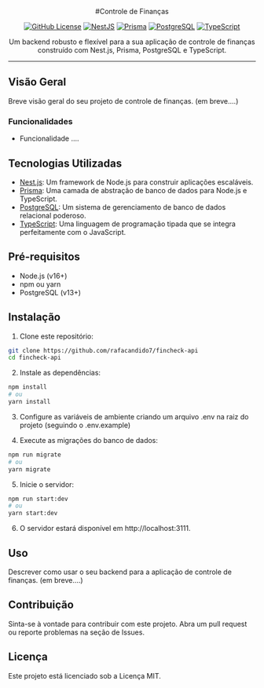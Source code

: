 <div align="center">

#Controle de Finanças

[![GitHub License](https://img.shields.io/github/license/rafacandido7/fincheck-api)](https://github.com/rafacandido7/fincheck-api/LICENSE)
[![NestJS](https://img.shields.io/badge/NestJS-8.0.0-E0234E)](https://nestjs.com/)
[![Prisma](https://img.shields.io/badge/Prisma-3.0.0-105C7E)](https://www.prisma.io/)
[![PostgreSQL](https://img.shields.io/badge/PostgreSQL-13-336791)](https://www.postgresql.org/)
[![TypeScript](https://img.shields.io/badge/TypeScript-4.5.0-007ACC)](https://www.typescriptlang.org/)

Um backend robusto e flexível para a sua aplicação de controle de finanças construído com Nest.js, Prisma, PostgreSQL e TypeScript.

</div>

---

## Visão Geral

Breve visão geral do seu projeto de controle de finanças. (em breve....)

### Funcionalidades

- Funcionalidade ....

## Tecnologias Utilizadas

- [Nest.js](https://nestjs.com/): Um framework de Node.js para construir aplicações escaláveis.
- [Prisma](https://www.prisma.io/): Uma camada de abstração de banco de dados para Node.js e TypeScript.
- [PostgreSQL](https://www.postgresql.org/): Um sistema de gerenciamento de banco de dados relacional poderoso.
- [TypeScript](https://www.typescriptlang.org/): Uma linguagem de programação tipada que se integra perfeitamente com o JavaScript.

## Pré-requisitos

- Node.js (v16+)
- npm ou yarn
- PostgreSQL (v13+)

## Instalação

1. Clone este repositório:

```bash
git clone https://github.com/rafacandido7/fincheck-api
cd fincheck-api
```

2. Instale as dependências:

```bash
npm install
# ou
yarn install
```

3. Configure as variáveis de ambiente criando um arquivo .env na raiz do projeto (seguindo o .env.example)

4. Execute as migrações do banco de dados:

```bash
npm run migrate
# ou
yarn migrate
```

5. Inicie o servidor:

```bash
npm run start:dev
# ou
yarn start:dev
```

6. O servidor estará disponível em http://localhost:3111.

## Uso
Descrever como usar o seu backend para a aplicação de controle de finanças. (em breve....)

## Contribuição
Sinta-se à vontade para contribuir com este projeto. Abra um pull request ou reporte problemas na seção de Issues.

## Licença
Este projeto está licenciado sob a Licença MIT.

